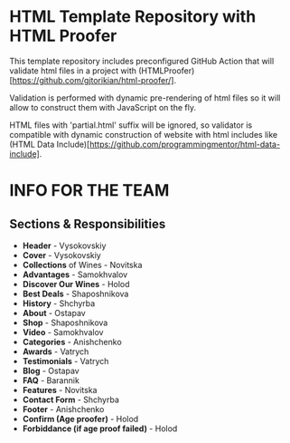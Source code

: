 # HTML Template Repository with HTML Proofer

This template repository includes preconfigured GitHub Action that will validate html files in a project with (HTMLProofer)[https://github.com/gjtorikian/html-proofer/].

Validation is performed with dynamic pre-rendering of html files so it will allow to construct them with JavaScript on the fly.

HTML files with 'partial.html' suffix will be ignored, so validator is compatible with dynamic construction of website with html includes like (HTML Data Include)[https://github.com/programmingmentor/html-data-include].

# INFO FOR THE TEAM

## Sections & Responsibilities
* **Header**  -  Vysokovskiy
* **Cover** - Vysokovskiy
* **Collections** of Wines - Novitska
* **Advantages** - Samokhvalov
* **Discover Our Wines** - Holod
* **Best Deals** - Shaposhnikova
* **History** - Shchyrba
* **About** - Ostapav
* **Shop** - Shaposhnikova
* **Video** - Samokhvalov
* **Categories** - Anishchenko
* **Awards** - Vatrych
* **Testimonials** - Vatrych
* **Blog** - Ostapav
* **FAQ** - Barannik
* **Features** - Novitska
* **Contact Form** - Shchyrba
* **Footer** - Anishchenko
* **Confirm (Age proofer)** - Holod
* **Forbiddance (if age proof failed)** - Holod
